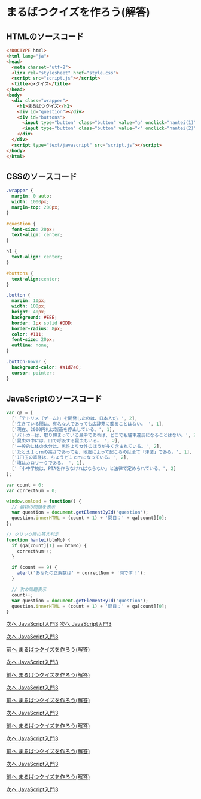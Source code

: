 # まるばつクイズを作ろう(解答)

## HTMLのソースコード
```html
<!DOCTYPE html>
<html lang="ja">
<head>
  <meta charset="utf-8">
  <link rel="stylesheet" href="style.css">
  <script src="script.js"></script>
  <title>○×クイズ</title>
</head>
<body>
  <div class="wrapper">
    <h1>まるばつクイズ</h1>
    <div id="question"></div>
    <div id="buttons">
      <input type="button" class="button" value="○" onclick="hantei(1)">
      <input type="button" class="button" value="×" onclick="hantei(2)">
    </div>
  </div>
  <script type="text/javascript" src="script.js"></script>
</body>
</html>
```

## CSSのソースコード

```css
.wrapper {
  margin: 0 auto;
  width: 1000px;
  margin-top: 200px;
}

#question {
  font-size: 20px;
  text-align: center;
}

h1 {
  text-align: center;
}

#buttons {
  text-align:center;
}

.button {
  margin: 10px;
  width: 100px;
  height: 40px;
  background: #EEE;
  border: 1px solid #DDD;
  border-radius: 8px;
  color: #111;
  font-size: 20px;
  outline: none;
}

.button:hover {
  background-color: #a1d7e0;
  cursor: pointer;
}
```

## JavaScriptのソースコード

```javascript
var qa = [
  ['「テトリス（ゲーム）」を開発したのは、日本人だ。', 2],
  ['生きている間は、有名な人であっても広辞苑に載ることはない。 ', 1],
  ['現在、2000円札は製造を停止している。', 1],
  ['パトカーは、取り締まっている最中であれば、どこでも駐車違反になることはない。', 2],
  ['昆虫の中には、口で呼吸する昆虫もいる。 ', 2],
  ['一般的に体の水分は、男性より女性のほうが多く含まれている。', 2],
  ['たとえ１ｃｍの高さであっても、地震によって起こるのは全て「津波」である。', 1],
  ['1円玉の直径は、ちょうど１ｃｍになっている。', 2],
  ['塩はカロリー０である。 ', 1],
  ['「小中学校は、PTAを作らなければならない」と法律で定められている。', 2]
];

var count = 0;
var correctNum = 0;

window.onload = function() {
  // 最初の問題を表示
  var question = document.getElementById('question');
  question.innerHTML = (count + 1) + '問目：' + qa[count][0];
};

// クリック時の答え判定
function hantei(btnNo) {
  if (qa[count][1] == btnNo) {
    correctNum++;
  }

  if (count == 9) {
    alert('あなたの正解数は' + correctNum + '問です！');
  }

  // 次の問題表示
  count++;
  var question = document.getElementById('question');
  question.innerHTML = (count + 1) + '問目：' + qa[count][0];
}
```

  [次へ JavaScript入門3](./07/js3.md)
  [次へ JavaScript入門3](../07/js3.md)
 
  [次へ JavaScript入門3](../07/js3.md)
 
[前へ まるばつクイズを作ろう(解答)](./marubatsu2.md)
 
[次へ JavaScript入門3](./js3.md)
 
[前へ まるばつクイズを作ろう(解答)](./marubatsu2.md)
 
[次へ JavaScript入門3](./js3.md)
 
[前へ まるばつクイズを作ろう(解答)](./marubatsu2.md)
 
[次へ JavaScript入門3](./js3.md)
 
[前へ まるばつクイズを作ろう(解答)](./marubatsu2.md)
 
[次へ JavaScript入門3](./js3.md)
 
[前へ まるばつクイズを作ろう(解答)](./marubatsu2.md)
 
[次へ JavaScript入門3](./js3.md)
 
[前へ まるばつクイズを作ろう(解答)](./marubatsu2.md)
 
[次へ JavaScript入門3](./js3.md)
